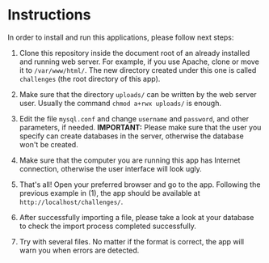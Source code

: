 # Instructions

In order to install and run this applications, please follow next
steps:

1. Clone this repository inside the document root of an already
   installed and running web server. For example, if you use Apache,
   clone or move it to `/var/www/html/`. The new directory created
   under this one is called `challenges` (the root directory of this
   app).

2. Make sure that the directory `uploads/` can be written by the web
   server user. Usually the command `chmod a+rwx uploads/` is enough.

3. Edit the file `mysql.conf` and change `username` and `password`,
   and other parameters, if needed. **IMPORTANT:** Please make sure
   that the user you specify can create databases in the server,
   otherwise the database won't be created.

4. Make sure that the computer you are running this app has Internet
   connection, otherwise the user interface will look ugly.

5. That's all! Open your preferred browser and go to the
   app. Following the previous example in (1), the app should be
   available at `http://localhost/challenges/`.

6. After successfully importing a file, please take a look at your
   database to check the import process completed successfully.

7. Try with several files. No matter if the format is correct, the app
   will warn you when errors are detected.
